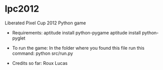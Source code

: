lpc2012
=======

Liberated Pixel Cup 2012 Python game

- Requirements:
aptitude install python-pygame
aptitude install python-pyglet

- To run the game:
In the folder where you found this file run this command:
python src/run.py

- Credits so far:
Roux
Lucas
